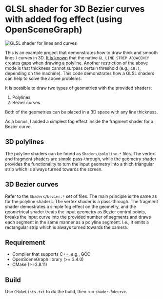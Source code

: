 # GLSL shader for 3D Bezier curves with added fog effect (using OpenSceneGraph)

![GLSL shader for lines and curves](https://github.com/vicrucann/shader-3dcurve/blob/master/images/curve-lines.gif)

This is an example project that demonstrates how to draw thick and smooth lines / curves in 3D. [It is known](http://vicrucann.github.io/tutorials/osg-shader-3dlines/) that the native `GL_LINE_STRIP_ADJACENCY` creates gaps when drawing a polyline. Another restriction of the above mode is that thickness cannot surpass certain threshold (e.g., `10.f`, depending on the machine). This code demonstrates how a GLSL shaders can help to solve the above problems. 

It is possible to draw two types of geometries with the provided shaders:

1. Polylines
2. Bezier curves

Both of the geometries can be placed in a 3D space with any line thickness. 

As a bonus, I added a simplest fog effect inside the fragment shader for a Bezier curve. 

## 3D polylines

The polyline shaders can be found as `Shaders/polyline.*` files. The vertex and fragment shaders are simple pass-through, while the geometry shader provides the functionality to turn the input geometry into a thich triangular strip which is always turned towards the screen.

## 3D Bezier curves

Refer to the `Shaders/bezier.*` set of files. The main principle is the same as for the polyline shaders. The vertex shader is a pass-through. The fragment shader demostrates a simple fog effect on the geometry, and the geometrical shader treats the input geometry as Bezier control points, breaks the input curve into the provided number of segments and draws each segment in the same manner as a polyline segment. I.e., it emits a rectangular strip which is always turned towards the camera.

## Requirement

* Compiler that supports C++, e.g., GCC
* OpenSceneGraph library (>= 3.4.0)
* CMake (>=2.8.11)

## Build

Use `CMakeLists.txt` to do the build, then run `shader-3dcurve`.
